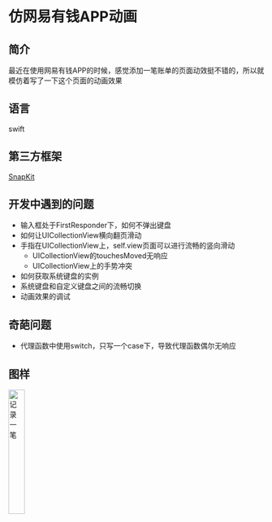 # 仿网易有钱APP动画

## 简介
最近在使用网易有钱APP的时候，感觉添加一笔账单的页面动效挺不错的，所以就模仿着写了一下这个页面的动画效果

## 语言
swift

## 第三方框架
[SnapKit](https://github.com/SnapKit/SnapKit)

## 开发中遇到的问题
* 输入框处于FirstResponder下，如何不弹出键盘
* 如何让UICollectionView横向翻页滑动
* 手指在UICollectionView上，self.view页面可以进行流畅的竖向滑动
  + UICollectionView的touchesMoved无响应
  + UICollectionView上的手势冲突
* 如何获取系统键盘的实例
* 系统键盘和自定义键盘之间的流畅切换
* 动画效果的调试

## 奇葩问题
* 代理函数中使用switch，只写一个case下，导致代理函数偶尔无响应

## 图样
<div>
<img style="float:left margin:5" src = "https://github.com/fortitude1990/tally/blob/master/images/WechatIMG2.jpeg" 
width = "25%" alt = "记录一笔"/>
</div>





